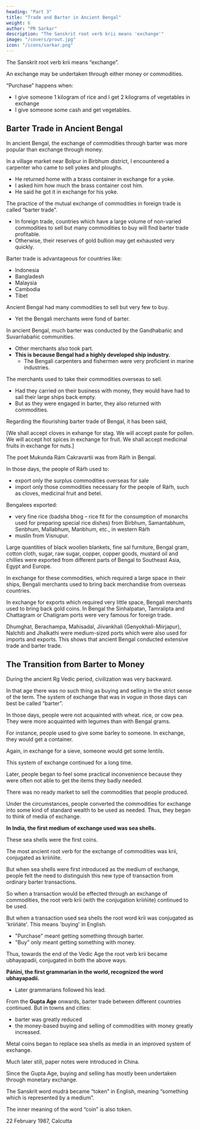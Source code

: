 ```yaml
---
heading: "Part 3"
title: "Trade and Barter in Ancient Bengal"
weight: 6
author: "PR Sarkar"
description: "The Sanskrit root verb krii means 'exchange'"
image: "/covers/prout.jpg"
icon: "/icons/sarkar.png"
---
```



The Sanskrit root verb krii means “exchange”. 

An exchange may be undertaken through either money or commodities. 


“Purchase” happens when:
- I give someone 1 kilogram of rice and I get 2 kilograms of vegetables in exchange
- I give someone some cash and get vegetables. 

<!-- Both these transactions come within the scope of “purchases”. -->

## Barter Trade in Ancient Bengal

In ancient Bengal, the exchange of commodities through barter was more popular than exchange through money. 

In a village market near Bolpur in Birbhum district, I encountered a carpenter who came to sell yokes and ploughs. 
- He returned home with a brass container in exchange for a yoke. 
- I asked him how much the brass container cost him.
- He said he got it in exchange for his yoke.

The practice of the mutual exchange of commodities in foreign trade is called “barter trade”. 
- In foreign trade, countries which have a large volume of non-varied commodities to sell but many commodities to buy will find barter trade profitable. 
- Otherwise, their reserves of gold bullion may get exhausted very quickly. 

Barter trade is advantageous for countries like:
- Indonesia
- Bangladesh
- Malaysia
- Cambodia
- Tibet

Ancient Bengal had many commodities to sell but very few to buy. 
- Yet the Bengali merchants were fond of barter. 

In ancient Bengal, much barter was conducted by the Gandhabańic and Suvarńabańic communities. 
- Other merchants also took part.
- **This is because Bengal had a highly developed ship industry.**
  - The Bengali carpenters and fishermen were very proficient in marine industries. 

The merchants used to take their commodities overseas to sell. 
- Had they carried on their business with money, they would have had to sail their large ships back empty. 
- But as they were engaged in barter, they also returned with commodities. 

<!-- This was one of the main reasons for the popularity of barter in Bengal in those days.  -->

Regarding the flourishing barter trade of Bengal, it has been said,

<!-- Kurauṋga badale lavauṋga nibo kumkum badale chuyá
Gáchphal badale jáyphal pábo baheŕár badale guvá. -->

[We shall accept cloves in exhange for stag. We will accept paste for pollen. We will accept hot spices in exchange for fruit. We shall accept medicinal fruits in exchange for nuts.]

The poet Mukunda Rám Cakravartii was from Ráŕh in Bengal. 

In those days, the people of Ráŕh used to:
- export only the surplus commodities overseas for sale
- import only those commodities necessary for the people of Ráŕh, such as cloves, medicinal fruit and betel. 

Bengalees exported:
- very fine rice (badsha bhog – rice fit for the consumption of monarchs used for preparing special rice dishes) from Birbhum, Samantabhum, Senbhum, Mallabhum, Manbhum, etc., in western Ráŕh
- muslin from Visnupur. 

Large quantities of black woollen blankets, fine sal furniture, Bengal gram, cotton cloth, sugar, raw sugar, copper, copper goods, mustard oil and chillies were exported from different parts of Bengal to Southeast Asia, Egypt and Europe. 

In exchange for these commodities, which required a large space in their ships, Bengali merchants used to bring back merchandise from overseas countries. 

In exchange for exports which required very little space, Bengali merchants used to bring back gold coins.
In Bengal the Sinhalpatan, Tamralipta and Chattagram or Chatigram ports were very famous for foreign trade.
 <!-- in imports and exports.  -->

Dhumghat, Berachampa, Mahisadal, Jiivankhali (Genyokhali-Miirjapur), Nalchiti and Jhalkathi were medium-sized ports which were also used for imports and exports. This shows that ancient Bengal conducted extensive trade and barter trade.
<!-- 11 January 1987, Calcutta
Published in: 
Prout in a Nutshell Part 12 [a compilation]
Proutist Economics [a compilation]
Chapter 11Previous chapter: Trade and Barter in Ancient Bengal -- Section ANext chapter: Block-Level PlanningBeginning of book	Prout in a Nutshell Part 12 [a compilation]
Trade and Barter in Ancient Bengal – Section B
Published in: 
Prout in a Nutshell Part 12 [a compilation]
Proutist Economics [a compilation]
Notes:
from Shabda Cayaniká Part 11 -->


## The Transition from Barter to Money

During the ancient Rg Vedic period, civilization was very backward.

In that age there was no such thing as buying and selling in the strict sense of the term. The system of exchange that was in vogue in those days can best be called “barter”. 

In those days, people were not acquainted with wheat. rice, or cow pea. They were more acquainted with legumes than with Bengal grams.


For instance, people used to give some barley to someone. In exchange, they would get a container. 

Again, in exchange for a sieve, someone would get some lentils.

This system of exchange continued for a long time.

Later, people began to feel some practical inconvenience because they were often not able to get the items they badly needed.

There was no ready market to sell the commodities that people produced. 

Under the circumstances, people converted the commodities for exchange into some kind of standard wealth to be used as needed. Thus, they began to think of media of exchange.

**In India, the first medium of exchange used was sea shells.** 

These sea shells were the first coins. 

The most ancient root verb for the exchange of commodities was krii, conjugated as kriińiite. 

But when sea shells were first introduced as the medium of exchange, people felt the need to distinguish this new type of transaction from ordinary barter transactions. 

So when a transaction would be effected through an exchange of commodities, the root verb krii (with the conjugation kriińiite) continued to be used. 

But when a transaction used sea shells the root word krii was conjugated as 'kriińáte'. This means 'buying' in English. 
- "Purchase" meant getting something through barter.
- "Buy” only meant getting something with money.

Thus, towards the end of the Vedic Age the root verb krii became ubhayapadii, conjugated in both the above ways.

**Páńini, the first grammarian in the world, recognized the word ubhayapadii.** 
- Later grammarians followed his lead.

From the **Gupta Age** onwards, barter trade between different countries continued. But in towns and cities:
- barter was greatly reduced
- the money-based buying and selling of commodities with money greatly increased. 

Metal coins began to replace sea shells as media in an improved system of exchange. 

Much later still, paper notes were introduced in China. 

Since the Gupta Age, buying and selling has mostly been undertaken through monetary exchange.

The Sanskrit word mudrá became “token” in English, meaning “something which is represented by a medium”. 

The inner meaning of the word “coin” is also token.


22 February 1987, Calcutta

<!-- Published in: 
Prout in a Nutshell Part 12 [a compilation]
Proutist Economics [a compilation]
Chapter 12Previous chapter: Trade and Barter in Ancient Bengal -- Section BNext chapter: Some Different Forms of Government -- Section ABeginning of book	Prout in a Nutshell Part 12 [a compilation]
Block-Level Planning
Published in: 
A Few Problems Solved Part 8
Prout in a Nutshell Part 12 [a compilation]
Proutist Economics [a compilation]
Notes:
official source: A Few Problems Solved Part 8 (as "Inter-Block and Intra-Block Planning") -->


